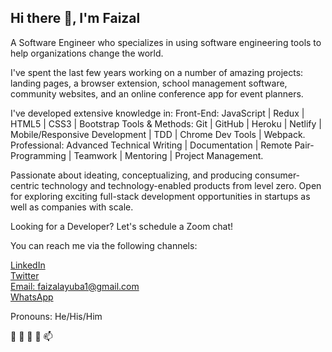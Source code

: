 ## Hi there 👋, I'm Faizal

 A Software Engineer who specializes in using software engineering tools to help organizations change the world.

I've spent the last few years working on a number of amazing projects: landing pages, a browser extension, school management software, community websites, and an online conference app for event planners.

I've developed extensive knowledge in:
Front-End: JavaScript  | Redux |  HTML5 | CSS3 | Bootstrap
Tools & Methods: Git | GitHub | Heroku | Netlify | Mobile/Responsive Development | TDD | Chrome Dev Tools | Webpack.
Professional: Advanced Technical Writing  | Documentation  | Remote Pair-Programming |  Teamwork | Mentoring | Project Management.

Passionate about ideating, conceptualizing, and producing consumer-centric technology and technology-enabled products from level zero. Open for exploring exciting full-stack development opportunities in startups as well as companies with scale.

Looking for a Developer? Let's schedule a Zoom chat!


You can reach me via the following channels:

[LinkedIn](https://linkedin.com/in/faizal-ayuba-22881634b)<br/>
[Twitter](https://https://x.com/OXfaizal)<br/>
[Email: faizalayuba1@gmail.com](https://mail.google.com/mail/u/0/#inbox?compose=new)<br/>
[WhatsApp](https://api.whatsapp.com/send/?phone=2347045315177&text&app_absent=0)<br/>

Pronouns: He/His/Him<br/> 


👋 👀 🌱 💞 📫 
